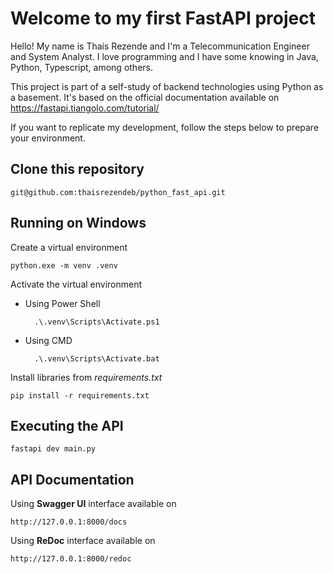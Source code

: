 # Welcome to my first FastAPI project

Hello! My name is Thaís Rezende and I'm a Telecommunication Engineer and System Analyst. I love programming and I have some knowing in Java, Python, Typescript, among others.

This project is part of a self-study of backend technologies using Python as a basement. It's based on the official documentation available on https://fastapi.tiangolo.com/tutorial/

If you want to replicate my development, follow the steps below to prepare your environment.

## Clone this repository

    git@github.com:thaisrezendeb/python_fast_api.git

## Running on Windows

Create a virtual environment

    python.exe -m venv .venv

Activate the virtual environment 

- Using Power Shell

        .\.venv\Scripts\Activate.ps1 

- Using CMD

        .\.venv\Scripts\Activate.bat

Install libraries from _requirements.txt_

    pip install -r requirements.txt

## Executing the API

    fastapi dev main.py

## API Documentation

Using **Swagger UI** interface available on 

    http://127.0.0.1:8000/docs

Using **ReDoc** interface available on

    http://127.0.0.1:8000/redoc